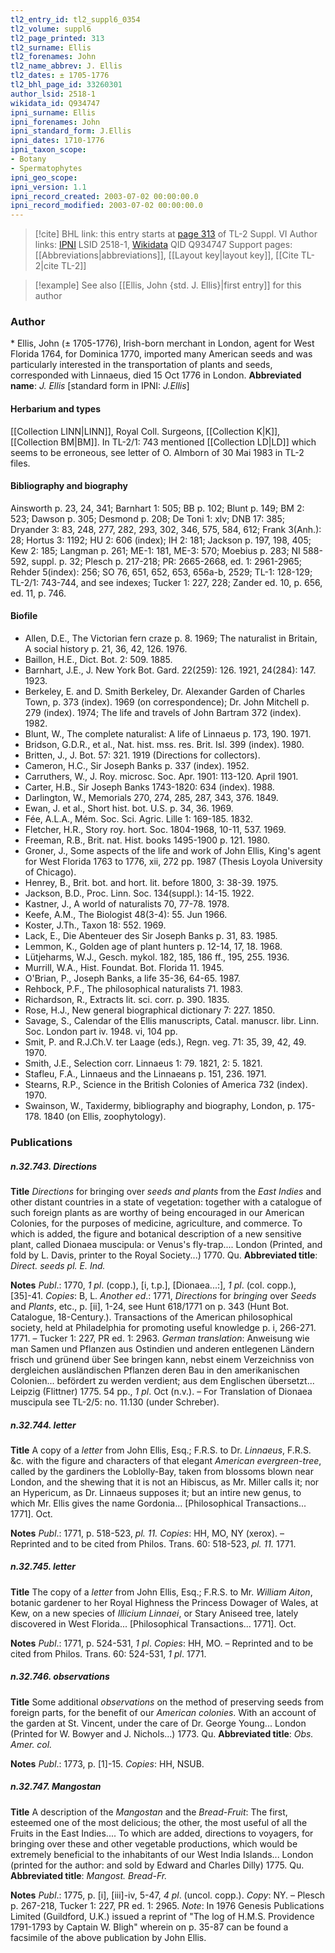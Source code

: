 ```yaml
---
tl2_entry_id: tl2_suppl6_0354
tl2_volume: suppl6
tl2_page_printed: 313
tl2_surname: Ellis
tl2_forenames: John
tl2_name_abbrev: J. Ellis
tl2_dates: ± 1705-1776
tl2_bhl_page_id: 33260301
author_lsid: 2518-1
wikidata_id: Q934747
ipni_surname: Ellis
ipni_forenames: John
ipni_standard_form: J.Ellis
ipni_dates: 1710-1776
ipni_taxon_scope: 
- Botany
- Spermatophytes
ipni_geo_scope: 
ipni_version: 1.1
ipni_record_created: 2003-07-02 00:00:00.0
ipni_record_modified: 2003-07-02 00:00:00.0
---
```


> [!cite] BHL link: this entry starts at [page 313](https://www.biodiversitylibrary.org/page/33260301) of TL-2 Suppl. VI
> Author links: [IPNI](https://www.ipni.org/a/2518-1) LSID 2518-1, [Wikidata](https://www.wikidata.org/wiki/Q934747) QID Q934747
> Support pages: [[Abbreviations|abbreviations]], [[Layout key|layout key]], [[Cite TL-2|cite TL-2]]

> [!example] See also [[Ellis, John {std. J. Ellis}|first entry]] for this author

### Author

\* Ellis, John (± 1705-1776), Irish-born merchant in London, agent for West Florida 1764, for Dominica 1770, imported many American seeds and was particularly interested in the transportation of plants and seeds, corresponded with Linnaeus, died 15 Oct 1776 in London. 
**Abbreviated name**: *J. Ellis* \[standard form in IPNI: *J.Ellis*\]

#### Herbarium and types

[[Collection LINN|LINN]], Royal Coll. Surgeons, [[Collection K|K]], [[Collection BM|BM]]. In TL-2/1: 743 mentioned [[Collection LD|LD]] which seems to be erroneous, see letter of O. Almborn of 30 Mai 1983 in TL-2 files.

#### Bibliography and biography

Ainsworth p. 23, 24, 341; Barnhart 1: 505; BB p. 102; Blunt p. 149; BM 2: 523; Dawson p. 305; Desmond p. 208; De Toni 1: xlv; DNB 17: 385; Dryander 3: 83, 248, 277, 282, 293, 302, 346, 575, 584, 612; Frank 3(Anh.): 28; Hortus 3: 1192; HU 2: 606 (index); IH 2: 181; Jackson p. 197, 198, 405; Kew 2: 185; Langman p. 261; ME-1: 181, ME-3: 570; Moebius p. 283; NI 588-592, suppl. p. 32; Plesch p. 217-218; PR: 2665-2668, ed. 1: 2961-2965; Rehder 5(index): 256; SO 76, 651, 652, 653, 656a-b, 2529; TL-1: 128-129; TL-2/1: 743-744, and see indexes; Tucker 1: 227, 228; Zander ed. 10, p. 656, ed. 11, p. 746.

#### Biofile

- Allen, D.E., The Victorian fern craze p. 8. 1969; The naturalist in Britain, A social history p. 21, 36, 42, 126. 1976.
- Baillon, H.E., Dict. Bot. 2: 509. 1885.
- Barnhart, J.E., J. New York Bot. Gard. 22(259): 126. 1921, 24(284): 147. 1923.
- Berkeley, E. and D. Smith Berkeley, Dr. Alexander Garden of Charles Town, p. 373 (index). 1969 (on correspondence); Dr. John Mitchell p. 279 (index). 1974; The life and travels of John Bartram 372 (index). 1982.
- Blunt, W., The complete naturalist: A life of Linnaeus p. 173, 190. 1971.
- Bridson, G.D.R., et al., Nat. hist. mss. res. Brit. Isl. 399 (index). 1980.
- Britten, J., J. Bot. 57: 321. 1919 (Directions for collectors).
- Cameron, H.C., Sir Joseph Banks p. 337 (index). 1952.
- Carruthers, W., J. Roy. microsc. Soc. Apr. 1901: 113-120. April 1901.
- Carter, H.B., Sir Joseph Banks 1743-1820: 634 (index). 1988.
- Darlington, W., Memorials 270, 274, 285, 287, 343, 376. 1849.
- Ewan, J. et al., Short hist. bot. U.S. p. 34, 36. 1969.
- Fée, A.L.A., Mém. Soc. Sci. Agric. Lille 1: 169-185. 1832.
- Fletcher, H.R., Story roy. hort. Soc. 1804-1968, 10-11, 537. 1969.
- Freeman, R.B., Brit. nat. Hist. books 1495-1900 p. 121. 1980.
- Groner, J., Some aspects of the life and work of John Ellis, King's agent for West Florida 1763 to 1776, xii, 272 pp. 1987 (Thesis Loyola University of Chicago).
- Henrey, B., Brit. bot. and hort. lit. before 1800, 3: 38-39. 1975.
- Jackson, B.D., Proc. Linn. Soc. 134(suppl.): 14-15. 1922.
- Kastner, J., A world of naturalists 70, 77-78. 1978.
- Keefe, A.M., The Biologist 48(3-4): 55. Jun 1966.
- Koster, J.Th., Taxon 18: 552. 1969.
- Lack, E., Die Abenteuer des Sir Joseph Banks p. 31, 83. 1985.
- Lemmon, K., Golden age of plant hunters p. 12-14, 17, 18. 1968.
- Lütjeharms, W.J., Gesch. mykol. 182, 185, 186 ff., 195, 255. 1936.
- Murrill, W.A., Hist. Foundat. Bot. Florida 11. 1945.
- O'Brian, P., Joseph Banks, a life 35-36, 64-65. 1987.
- Rehbock, P.F., The philosophical naturalists 71. 1983.
- Richardson, R., Extracts lit. sci. corr. p. 390. 1835.
- Rose, H.J., New general biographical dictionary 7: 227. 1850.
- Savage, S., Calendar of the Ellis manuscripts, Catal. manuscr. libr. Linn. Soc. London part iv. 1948. vi, 104 pp.
- Smit, P. and R.J.Ch.V. ter Laage (eds.), Regn. veg. 71: 35, 39, 42, 49. 1970.
- Smith, J.E., Selection corr. Linnaeus 1: 79. 1821, 2: 5. 1821.
- Stafleu, F.A., Linnaeus and the Linnaeans p. 151, 236. 1971.
- Stearns, R.P., Science in the British Colonies of America 732 (index). 1970.
- Swainson, W., Taxidermy, bibliography and biography, London, p. 175-178. 1840 (on Ellis, zoophytology).

### Publications

##### n.32.743. Directions

**Title**
*Directions* for bringing over *seeds and plants* from the *East Indies* and other distant countries in a state of vegetation: together with a catalogue of such foreign plants as are worthy of being encouraged in our American Colonies, for the purposes of medicine, agriculture, and commerce. To which is added, the figure and botanical description of a new sensitive plant, called Dionaea muscipula: or Venus's fly-trap.... London (Printed, and fold by L. Davis, printer to the Royal Society...) 1770. Qu.
**Abbreviated title**: *Direct. seeds pl. E. Ind.*

**Notes**
*Publ*.: 1770, *1 pl*. (copp.), \[i, t.p.\], \[Dionaea...:\], *1 pl*. (col. copp.), \[35\]-41. *Copies*: B, L.
*Another ed*.: 1771, *Directions* for *bringing* over *Seeds* and *Plants*, etc., p. \[ii\], 1-24, see Hunt 618/1771 on p. 343 (Hunt Bot. Catalogue, 18-Century.). Transactions of the American philosophical society, held at Philadelphia for promoting useful knowledge p. i, 266-271. 1771. – Tucker 1: 227, PR ed. 1: 2963.
*German translation*: Anweisung wie man Samen und Pflanzen aus Ostindien und anderen entlegenen Ländern frisch und grünend über See bringen kann, nebst einem Verzeichniss von dergleichen ausländischen Pflanzen deren Bau in den amerikanischen Colonien... befördert zu werden verdient; aus dem Englischen übersetzt... Leipzig (Flittner) 1775. 54 pp., *1 pl*. Oct (n.v.). – For Translation of Dionaea muscipula see TL-2/5: no. 11.130 (under Schreber).

##### n.32.744. letter

**Title**
A copy of a *letter* from John Ellis, Esq.; F.R.S. to Dr. *Linnaeus*, F.R.S. &c. with the figure and characters of that elegant *American evergreen-tree*, called by the gardiners the Loblolly-Bay, taken from blossoms blown near London, and the shewing that it is not an Hibiscus, as Mr. Miller calls it; nor an Hypericum, as Dr. Linnaeus supposes it; but an intire new genus, to which Mr. Ellis gives the name Gordonia... \[Philosophical Transactions... 1771\]. Oct.

**Notes**
*Publ*.: 1771, p. 518-523, *pl. 11. Copies*: HH, MO, NY (xerox). – Reprinted and to be cited from Philos. Trans. 60: 518-523, *pl. 11.* 1771.

##### n.32.745. letter

**Title**
The copy of a *letter* from John Ellis, Esq.; F.R.S. to Mr. *William Aiton*, botanic gardener to her Royal Highness the Princess Dowager of Wales, at Kew, on a new species of *Illicium Linnaei*, or Stary Aniseed tree, lately discovered in West Florida... \[Philosophical Transactions... 1771\]. Oct.

**Notes**
*Publ*.: 1771, p. 524-531, *1 pl*. *Copies*: HH, MO. – Reprinted and to be cited from Philos. Trans. 60: 524-531, *1 pl*. 1771.

##### n.32.746. observations

**Title**
Some additional *observations* on the method of preserving seeds from foreign parts, for the benefit of our *American colonies*. With an account of the garden at St. Vincent, under the care of Dr. George Young... London (Printed for W. Bowyer and J. Nichols...) 1773. Qu.
**Abbreviated title**: *Obs. Amer. col.*

**Notes**
*Publ*.: 1773, p. \[1\]-15. *Copies*: HH, NSUB.

##### n.32.747. Mangostan

**Title**
A description of the *Mangostan* and the *Bread-Fruit*: The first, esteemed one of the most delicious; the other, the most useful of all the Fruits in the East Indies.... To which are added, directions to voyagers, for bringing over these and other vegetable productions, which would be extremely beneficial to the inhabitants of our West India Islands... London (printed for the author: and sold by Edward and Charles Dilly) 1775. Qu.
**Abbreviated title**: *Mangost. Bread-Fr.*

**Notes**
*Publ*.: 1775, p. \[i\], \[iii\]-iv, 5-47, *4 pl*. (uncol. copp.). *Copy*: NY. – Plesch p. 267-218, Tucker 1: 227, PR ed. 1: 2965.
*Note*: In 1976 Genesis Publications Limited (Guildford, U.K.) issued a reprint of "The log of H.M.S. Providence 1791-1793 by Captain W. Bligh" wherein on p. 35-87 can be found a facsimile of the above publication by John Ellis.

